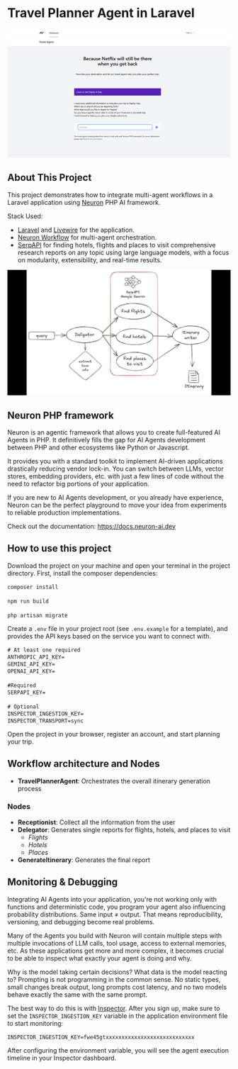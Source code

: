 # Travel Planner Agent in Laravel 

![Neuron Travel Planner Agent](public/images/screen.png)

## About This Project

This project demonstrates how to integrate multi-agent workflows in a Laravel application 
using [Neuron](https://docs.neuron-ai.dev) PHP AI framework.

Stack Used:

- [Laravel](https://laravel.com) and [Livewire](https://livewire.laravel.com/) for the application.
- [Neuron Workflow](https://docs.neuron-ai.dev/workflow/getting-started) for multi-agent orchestration.
- [SerpAPI](https://serpapi.com) for finding hotels, flights and places to visit comprehensive research reports on any topic using large language models,
  with a focus on modularity, extensibility, and real-time results.

![](public/images/chart.jpeg)

## Neuron PHP framework
Neuron is an agentic framework that allows you to create full-featured AI Agents in PHP.
It definitively fills the gap for AI Agents development between PHP and other ecosystems like Python or Javascript.

It provides you with a standard toolkit to implement AI-driven applications drastically reducing vendor lock-in.
You can switch between LLMs, vector stores, embedding providers, etc. with just a few lines of code without the
need to refactor big portions of your application.

If you are new to AI Agents development, or you already have experience, Neuron can be the perfect playground
to move your idea from experiments to reliable production implementations.

Check out the documentation: https://docs.neuron-ai.dev

## How to use this project
Download the project on your machine and open your terminal in the project directory. First, install the composer dependencies:

```
composer install

npm run build

php artisan migrate
```

Create a `.env` file in your project root (see `.env.example` for a template), and provides the API keys based on
the service you want to connect with.

```dotenv
# At least one required
ANTHROPIC_API_KEY=
GEMINI_API_KEY=
OPENAI_API_KEY=

#Required
SERPAPI_KEY=

# Optional
INSPECTOR_INGESTION_KEY=
INSPECTOR_TRANSPORT=sync
```

Open the project in your browser, register an account, and start planning your trip.

## Workflow architecture and Nodes

- **TravelPlannerAgent**: Orchestrates the overall itinerary generation process

### Nodes

- **Receptionist**: Collect all the information from the user
- **Delegator**: Generates single reports for flights, hotels, and places to visit
    - *Flights*
    - *Hotels*
    - *Places*
- **GenerateItinerary**: Generates the final report

## Monitoring & Debugging

Integrating AI Agents into your application, you're not working only with functions and deterministic code,
you program your agent also influencing probability distributions. Same input ≠ output.
That means reproducibility, versioning, and debugging become real problems.

Many of the Agents you build with Neuron will contain multiple steps with multiple invocations of LLM calls,
tool usage, access to external memories, etc. As these applications get more and more complex, it becomes crucial
to be able to inspect what exactly your agent is doing and why.

Why is the model taking certain decisions? What data is the model reacting to? Prompting is not programming
in the common sense. No static types, small changes break output, long prompts cost latency,
and no two models behave exactly the same with the same prompt.

The best way to do this is with [Inspector](https://inspector.dev). After you sign up,
make sure to set the `INSPECTOR_INGESTION_KEY` variable in the application environment file to start monitoring:

```dotenv
INSPECTOR_INGESTION_KEY=fwe45gtxxxxxxxxxxxxxxxxxxxxxxxxxxxx
```

After configuring the environment variable, you will see the agent execution timeline in your Inspector dashboard.
